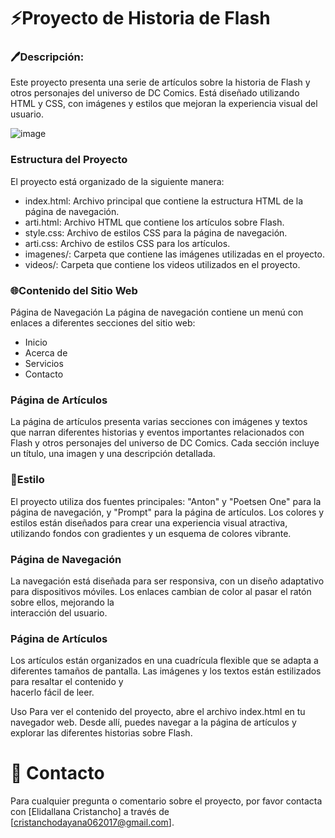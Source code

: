 # ⚡Proyecto de Historia de Flash
### 🖊️Descripción:
  Este proyecto presenta una serie de artículos sobre la historia de Flash y otros personajes del universo de DC Comics. Está diseñado utilizando HTML y CSS, con imágenes y estilos que     mejoran la experiencia visual del usuario.

  ![image](https://github.com/user-attachments/assets/f59d2a8e-9e76-4ef6-85d5-5b4eff87d86e)


### Estructura del Proyecto
  El proyecto está organizado de la siguiente manera:
 - index.html: Archivo principal que contiene la estructura HTML de la página de navegación.
 - arti.html: Archivo HTML que contiene los artículos sobre Flash.
 - style.css: Archivo de estilos CSS para la página de navegación.
 - arti.css: Archivo de estilos CSS para los artículos.
 - imagenes/: Carpeta que contiene las imágenes utilizadas en el proyecto.
 - videos/: Carpeta que contiene los videos utilizados en el proyecto.
   
### 🌐Contenido del Sitio Web
  Página de Navegación
  La página de navegación contiene un menú con enlaces a diferentes secciones del sitio web:
 - Inicio
 - Acerca de
 - Servicios
 - Contacto
   
### Página de Artículos
  La página de artículos presenta varias secciones con imágenes y textos que narran diferentes historias y eventos importantes relacionados con Flash y otros personajes del universo de     DC Comics. Cada sección incluye un título, una imagen y una descripción detallada.

### 🌈Estilo
  El proyecto utiliza dos fuentes principales: "Anton" y "Poetsen One" para la página de navegación, y "Prompt" para la página de artículos. Los colores y estilos están diseñados para       crear una experiencia visual atractiva, utilizando fondos con gradientes y un esquema de colores vibrante.

### Página de Navegación
  La navegación está diseñada para ser responsiva, con un diseño adaptativo para dispositivos móviles. Los enlaces cambian de color al pasar el ratón sobre ellos, mejorando la         
  interacción del usuario.

### Página de Artículos
  Los artículos están organizados en una cuadrícula flexible que se adapta a diferentes tamaños de pantalla. Las imágenes y los textos están estilizados para resaltar el contenido y     
  hacerlo fácil de leer.

Uso
Para ver el contenido del proyecto, abre el archivo index.html en tu navegador web. Desde allí, puedes navegar a la página de artículos y explorar las diferentes historias sobre Flash.

# 📱 Contacto
  Para cualquier pregunta o comentario sobre el proyecto, por favor contacta con [Elidallana Cristancho] a través de [cristanchodayana062017@gmail.com].
